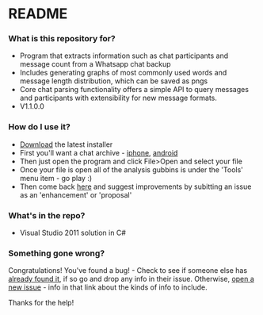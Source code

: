 
# README #

### What is this repository for? ###

* Program that extracts information such as chat participants and message count from a Whatsapp chat backup
* Includes generating graphs of most commonly used words and message length distribution, which can be saved as pngs
* Core chat parsing functionality offers a simple API to query messages and participants with extensibility for new message formats.
* V1.1.0.0

### How do I use it? ###

* [Download](https://bitbucket.org/SamLord/whatsappchatparser/downloads/) the latest installer
* First you'll want a chat archive - [iphone](https://faq.whatsapp.com/en/iphone/28041113), [android](https://faq.whatsapp.com/en/android/23756533/?category=5245251)
* Then just open the program and click File>Open and select your file
* Once your file is open all of the analysis gubbins is under the 'Tools' menu item - go play :)
* Then come back [here](https://bitbucket.org/SamLord/whatsappchatparser/issues/new) and suggest improvements by subitting an issue as an 'enhancement' or 'proposal'

### What's in the repo? ###

* Visual Studio 2011 solution in C#


### Something gone wrong? ###

Congratulations! You've found a bug! - Check to see if someone else has [already found it](https://bitbucket.org/SamLord/whatsappchatparser/issues?status=new&status=open), if so go and drop any info in their issue. Otherwise, [open a new issue](https://bitbucket.org/SamLord/whatsappchatparser/issues/new) - info in that link about the kinds of info to include.

Thanks for the help!